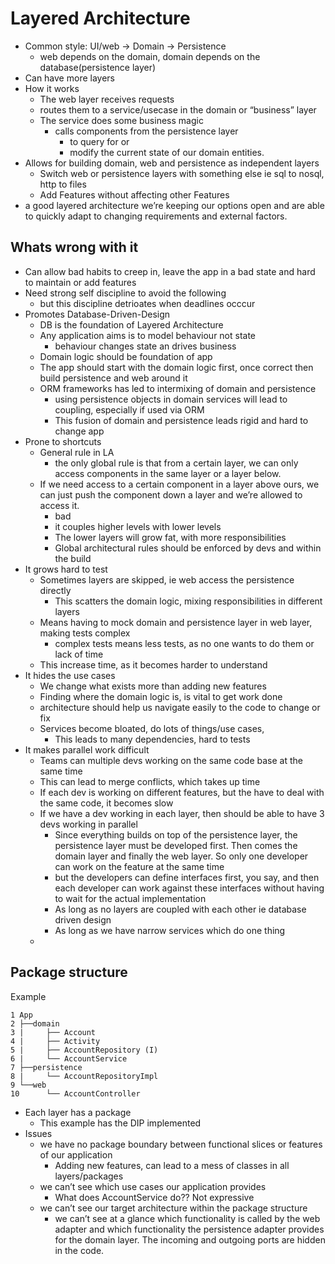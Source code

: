 # Layered Architecture

- Common style: UI/web -> Domain ->  Persistence
  - web depends on the domain, domain depends on the database(persistence layer)
- Can have more layers
- How it works
  - The web layer receives requests
  - routes them to a service/usecase in the domain or “business” layer
  - The service does some business magic
    - calls components from the persistence layer
      - to query for or
      - modify the current state of our domain entities.
- Allows for building domain, web and persistence as independent layers
  - Switch web or persistence layers with something else ie sql to nosql, http to files
  - Add Features without affecting other Features
- a good layered architecture we’re keeping our options open and are able to quickly adapt to changing requirements and external factors.

## Whats wrong with it

- Can allow bad habits to creep in, leave the app in a bad state  and hard to maintain or add features
- Need strong self discipline to avoid the following
  - but this discipline detrioates when deadlines occcur
- Promotes Database-Driven-Design
  - DB is the foundation of Layered Architecture
  - Any application aims is to model behaviour not state
    - behaviour changes state an drives business
  - Domain logic should be foundation of app
  - The app should start with the domain logic first, once correct then build persistence and web around it
  - ORM frameworks has led to intermixing of domain and persistence
    - using persistence objects in domain services will lead to coupling, especially if used via ORM
    - This fusion of domain and persistence leads rigid and hard to change app
- Prone to shortcuts
  - General rule in LA
    - the only global rule is that from a certain layer, we can only access components in the same layer or a layer below.
  - If we need access to a certain component in a layer above ours, we can just push the component down a layer and we’re allowed to access it.
    - bad
    - it couples higher levels with lower levels
    - The lower layers will grow fat, with more responsibilities
    - Global architectural rules should be enforced by devs and within the build
- It grows hard to test
  - Sometimes layers are skipped, ie web access the persistence directly
    - This scatters the domain logic, mixing responsibilities in different layers
  - Means having to mock domain and persistence layer in web layer, making tests complex
    - complex tests means less tests, as no one wants to do them or lack of time
  - This increase time, as it becomes harder to understand
- It hides the use cases
  - We change what exists more than adding new features
  - Finding where the domain logic is, is vital to get work done
  - architecture should help us navigate easily to the code to change or fix
  - Services become bloated, do lots of things/use cases,
    - This leads to many dependencies, hard  to tests
- It makes parallel work difficult
  - Teams can multiple devs working on the same code base at the same time
  - This can lead to merge conflicts, which takes up time
  - If each dev is working on different features, but the have to deal with the same code, it becomes slow
  - If we have a dev working in each layer, then should be able to have 3 devs working in parallel
    - Since everything builds on top of the persistence layer, the persistence layer must be developed first. Then comes the domain layer and finally the web layer. So only one developer can work on the feature at the same time
    -  but the developers can define interfaces first, you say, and then each developer can work against these interfaces without having to wait for the actual implementation
      - As long as no layers are coupled with each other ie database driven design
      - As long as we have narrow services which do one thing
  -

## Package structure

Example

```
1 App
2 ├──domain
3 |     ├── Account
4 |     ├── Activity
5 |     ├── AccountRepository (I)
6 |     └── AccountService
7 ├──persistence
8 |     └── AccountRepositoryImpl
9 └──web
10      └── AccountController
```

- Each layer has a package
  - This example has the DIP implemented
- Issues
  - we have no package boundary between functional slices or features of our application
    - Adding new features, can lead to a mess of classes in all layers/packages
  - we can’t see which use cases our application provides
    - What does AccountService do?? Not expressive
  - we can’t see our target architecture within the package structure
    - we can’t see at a glance which functionality is called by the web adapter and which functionality the persistence adapter provides for the domain layer. The incoming and outgoing ports are hidden in the code.
